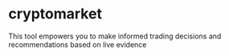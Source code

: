 # cryptomarket
This tool empowers you to make informed trading decisions and recommendations based on live evidence
